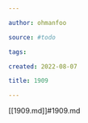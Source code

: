```yaml
---

author: ohmanfoo

source: #todo

tags: 

created: 2022-08-07

title: 1909

---
```

[[1909.md]]#1909.md